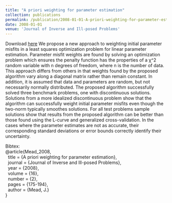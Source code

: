 ```yaml
---
title: "A priori weighting for parameter estimation"
collection: publications
permalink: /publication/2008-01-01-A-priori-weighting-for-parameter-estimation
date: 2008-01-01
venue: 'Journal of Inverse and Ill-posed Problems'
---
```

Download [here](https://math.boisestate.edu/~mead/papers/mead.pdf)
We propose a new approach to weighting initial parameter misfits in a least squares optimization problem for linear parameter estimation. Parameter misfit weights are found by solving an
optimization problem which ensures the penalty function has the properties of a χ^2
random variable
with n degrees of freedom, where n is the number of data. This approach differs from others in
that weights found by the proposed algorithm vary along a diagonal matrix rather than remain constant. In addition, it is assumed that data and parameters are random, but not necessarily normally
distributed.
The proposed algorithm successfully solved three benchmark problems, one with discontinuous
solutions. Solutions from a more idealized discontinuous problem show that the algorithm can successfully weight initial parameter misfits even though the two-norm typically smoothes solutions.
For all test problems sample solutions show that results from the proposed algorithm can be better
than those found using the L-curve and generalized cross-validation. In the cases where the parameter estimates are not as accurate, their corresponding standard deviations or error bounds correctly
identify their uncertainty.

Bibtex:<br>
@article{Mead_2008,<br>
&nbsp;  title = {A priori weighting for parameter estimation},<br>
&nbsp;  journal = {Journal of Inverse and Ill-posed Problems},<br>
&nbsp;  year = {2008},<br>
&nbsp;  volume = {16},<br>
&nbsp;  number = {2},<br>
&nbsp;  pages = {175-194},<br>
&nbsp;  author = {Mead, J.}<br>}
